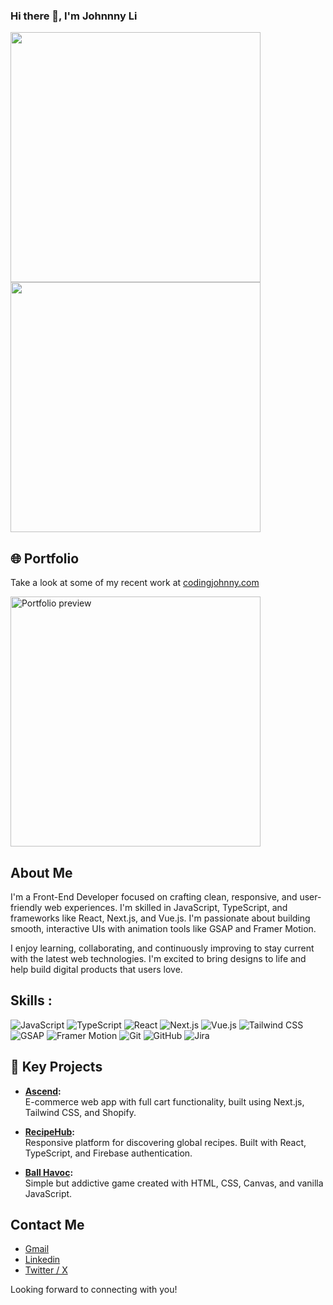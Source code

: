 ### Hi there 👋, I'm Johnnny Li
<p>
  <img src="https://media0.giphy.com/media/v1.Y2lkPTc5MGI3NjExcGdndThxazZyZWluaTIwbWlsMXp3MWJ0a2lpdjE0N3RvZmd5cmUycCZlcD12MV9pbnRlcm5hbF9naWZfYnlfaWQmY3Q9Zw/qgQUggAC3Pfv687qPC/giphy.gif" width="400" />
  <img src="https://media1.giphy.com/media/v1.Y2lkPTc5MGI3NjExdTcyNjUydHRueXYzNHlzcno5cnhneHZobTh1YXVmYzFlc25iN2M4aiZlcD12MV9pbnRlcm5hbF9naWZfYnlfaWQmY3Q9Zw/L1R1tvI9svkIWwpVYr/giphy.gif" width="400" />
</p>

## 🌐 Portfolio
Take a look at some of my recent work at [codingjohnny.com](https://www.codingjohnny.com)

<a href="https://www.codingjohnny.com" target="_blank">
  <img src="https://github.com/user-attachments/assets/df42b5f1-19dc-4723-b303-6ea98dede53c" alt="Portfolio preview" width="400"/>
</a>

## About Me
I'm a Front-End Developer focused on crafting clean, responsive, and user-friendly web experiences. I'm skilled in JavaScript, TypeScript, and frameworks like React, Next.js, and Vue.js. I'm passionate about building smooth, interactive UIs with animation tools like GSAP and Framer Motion.

I enjoy learning, collaborating, and continuously improving to stay current with the latest web technologies. I'm excited to bring designs to life and help build digital products that users love.


## Skills : 
![JavaScript](https://img.shields.io/badge/JavaScript-F7DF1E?logo=javascript&logoColor=black)
![TypeScript](https://img.shields.io/badge/TypeScript-3178C6?logo=typescript&logoColor=white)
![React](https://img.shields.io/badge/React-61DAFB?logo=react&logoColor=black)
![Next.js](https://img.shields.io/badge/Next.js-000000?logo=next.js&logoColor=white)
![Vue.js](https://img.shields.io/badge/Vue.js-4FC08D?logo=vue.js&logoColor=white)
![Tailwind CSS](https://img.shields.io/badge/Tailwind_CSS-06B6D4?logo=tailwind-css&logoColor=white)
![GSAP](https://img.shields.io/badge/GSAP-88CE02?logo=greensock&logoColor=white)
![Framer Motion](https://img.shields.io/badge/Framer--Motion-black?logo=framer&logoColor=white)
![Git](https://img.shields.io/badge/Git-F05032?logo=git&logoColor=white)
![GitHub](https://img.shields.io/badge/GitHub-181717?logo=github&logoColor=white)
![Jira](https://img.shields.io/badge/Jira-0052CC?logo=jira&logoColor=white)

## 🔨 Key Projects

- **[Ascend](https://ascend-mu.vercel.app/):**  
  E-commerce web app with full cart functionality, built using Next.js, Tailwind CSS, and Shopify.

- **[RecipeHub](https://recipe-chi-lilac.vercel.app/):**  
  Responsive platform for discovering global recipes. Built with React, TypeScript, and Firebase authentication.

- **[Ball Havoc](https://j0hnnyli.github.io/ball-havoc/):**  
  Simple but addictive game created with HTML, CSS, Canvas, and vanilla JavaScript.

## Contact Me 
<ul>
  <li><a href="mailto:lijohnny21@gmail.com">Gmail</a></li>
  <li><a href="https://www.linkedin.com/in/johnny-li-3a0482331">Linkedin</a></li>
  <li><a href="https://x.com/jojotech31">Twitter / X</a></li>
</ul>

Looking forward to connecting with you!
<!--
**GummyJohn/Gummyjohn** is a ✨ _special_ ✨ repository because its `README.md` (this file) appears on your GitHub profile.

Here are some ideas to get you started:

- 🔭 I’m currently working on ...
- 🌱 I’m currently learning ...
- 👯 I’m looking to collaborate on ...
- 🤔 I’m looking for help with ...
- 💬 Ask me about ...
- 📫 How to reach me: ...
- 😄 Pronouns: ...
- ⚡ Fun fact: ...
-->
